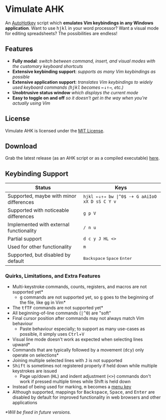 # Vimulate AHK

An [AutoHotkey](https://www.autohotkey.com/) script which **emulates Vim keybindings in any Windows application**. Want to use <kbd>h</kbd><kbd>j</kbd><kbd>k</kbd><kbd>l</kbd> in your word processor? Want a visual mode for editing spreadsheets? The possibilities are endless!

## Features

* **Fully modal**: _switch between command, insert, and visual modes with the customary keyboard shortcuts_
* **Extensive keybinding support**: _supports as many Vim keybindings as possible_
* **Extensive application support**: _translates Vim keybindings to widely used keyboard commands (<kbd>h</kbd><kbd>j</kbd><kbd>k</kbd><kbd>l</kbd> becomes <kbd>←</kbd><kbd>↓</kbd><kbd>↑</kbd><kbd>→</kbd>, etc.)_
* **Unobtrusive status window** _which displays the current mode_
* **Easy to toggle on and off** _so it doesn't get in the way when you're actually using Vim_

## License

Vimulate AHK is licensed under the [MIT License](LICENSE.md).

## Download

Grab the latest release (as an AHK script or as a compiled executable) [here](https://github.com/justinyaodu/vimulate-ahk/releases).

## Keybinding Support

| Status                                  | Keys            |
| ----------------------------------------| --------------- |
| Supported, maybe with minor differences | `hjkl ←↓↑→ bw \|^0$ -+ G aAiIoO xX D sS C Y v` |
| Supported with noticeable differences   | `g p V`         |
| Implemented with external functionality | `/ n u`         |
| Partial support                         | `d c y J HL <>` |
| Used for other functionality            | `m`             |
| Supported, but disabled by default      | <kbd>Backspace</kbd> <kbd>Space</kbd> <kbd>Enter</kbd> |

### Quirks, Limitations, and Extra Features

* Multi-keystroke commands, counts, registers, and macros are not supported yet*
    * <kbd>g</kbd> commands are not supported yet, so <kbd>g</kbd> goes to the beginning of the file, like <kbd>g</kbd><kbd>g</kbd> in Vim*
* The <kbd>t</kbd><kbd>f</kbd><kbd>T</kbd><kbd>F</kbd> commands are not supported yet*
* All beginning-of-line commands (<kbd>|</kbd><kbd>^</kbd><kbd>0</kbd>) are "soft"
* Final cursor position after commands may not always match Vim behaviour
    * Paste behaviour especially; to support as many use-cases as possible, it simply uses <kbd>Ctrl</kbd>+<kbd>V</kbd>
* Visual line mode doesn't work as expected when selecting lines upward*
* Commands that are typically followed by a movement (<kbd>d</kbd><kbd>c</kbd><kbd>y</kbd>) only operate on selections*
* Joining multiple selected lines with <kbd>J</kbd> is not supported
* <kbd>Shift</kbd> is sometimes not registered properly if held down while multiple keystrokes are issued
    * Page up/down (<kbd>H</kbd><kbd>L</kbd>) and indent adjustment (<kbd>\<</kbd><kbd>></kbd>) commands don't work if pressed multiple times while Shift is held down
* Instead of being used for marking, <kbd>m</kbd> becomes a [menu key](https://en.wikipedia.org/wiki/Menu_key)
* Although supported, mappings for <kbd>Backspace</kbd>, <kbd>Space</kbd>, and <kbd>Enter</kbd> are disabled by default for improved functionality in web browsers and other applications

_*Will be fixed in future versions._

